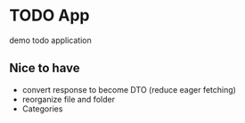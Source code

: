 # TODO App

demo todo application

## Nice to have

- convert response to become DTO (reduce eager fetching)
- reorganize file and folder
- Categories
